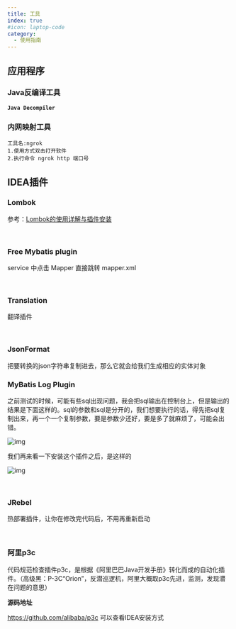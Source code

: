 ```yaml
---
title: 工具
index: true
#icon: laptop-code
category:
  - 使用指南
---
```


## **应用程序**

### **Java反编译工具**

**`Java Decompiler`** 



### **内网映射工具**

```
工具名:ngrok
1.使用方式双击打开软件
2.执行命令 ngrok http 端口号
```







## **IDEA插件**

### **Lombok**

参考：[Lombok的使用详解与插件安装](https://blog.csdn.net/a2267378/article/details/81180373)

<br>


### **Free Mybatis plugin**

service 中点击 Mapper 直接跳转 mapper.xml

<br>


### **Translation**

翻译插件

<br>


### **JsonFormat**

把要转换的json字符串复制进去，那么它就会给我们生成相应的实体对象
<br>



### **MyBatis Log Plugin**

之前测试的时候，可能有些sql出现问题，我会把sql输出在控制台上，但是输出的结果是下面这样的。sql的参数和sql是分开的，我们想要执行的话，得先把sql复制出来，再一个一个复制参数，要是参数少还好，要是多了就麻烦了，可能会出错。

![img](https://pic2.zhimg.com/80/v2-a4830568e577a5f4fda830d8b2316805_720w.png)

我们再来看一下安装这个插件之后，是这样的

![img](https://pic3.zhimg.com/80/v2-eb041b3da3b15afb3ccaeaa920836bb2_720w.png)

<br>


### **JRebel**

热部署插件，让你在修改完代码后，不用再重新启动

<br>


### **阿里p3c**

代码规范检查插件p3c，是根据《阿里巴巴Java开发手册》转化而成的自动化插件。（高级黑：P-3C“Orion”，反潜巡逻机，阿里大概取p3c先进，监测，发现潜在问题的意思）

**源码地址**

https://github.com/alibaba/p3c    可以查看IDEA安装方式